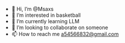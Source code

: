 - 👋 Hi, I’m @Msaxs 
- 👀 I’m interested in basketball
- 🌱 I’m currently learning LLM
- 💞️ I’m looking to collaborate on someone
- 📫 How to reach me a54566832@gmail.com

<!---
Msaxs/Msaxs is a ✨ special ✨ repository because its `README.md` (this file) appears on your GitHub profile.
You can click the Preview link to take a look at your changes.
--->
